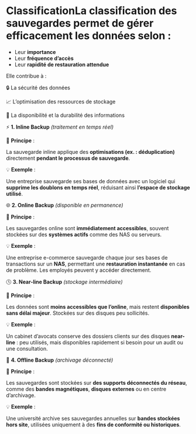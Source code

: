 # ClassificationLa classification des sauvegardes permet de **gérer efficacement les données** selon :

- Leur **importance**
- Leur **fréquence d’accès**
- Leur **rapidité de restauration attendue**

Elle contribue à :

🔒 La sécurité des données

📈 L’optimisation des ressources de stockage

🔁 La disponibilité et la durabilité des informations



⚡ **1. Inline Backup** *(traitement en temps réel)*

🧠 **Principe** :

La sauvegarde inline applique des **optimisations (ex. : déduplication)** directement **pendant le processus de sauvegarde**.

💡 **Exemple** :

Une entreprise sauvegarde ses bases de données avec un logiciel qui **supprime les doublons en temps réel**, réduisant ainsi **l’espace de stockage utilisé**.



🌐 **2. Online Backup** *(disponible en permanence)*

🧠 **Principe** :

Les sauvegardes online sont **immédiatement accessibles**, souvent stockées sur des **systèmes actifs** comme des NAS ou serveurs.

💡 **Exemple** :

Une entreprise e-commerce sauvegarde chaque jour ses bases de transactions sur un **NAS**, permettant une **restauration instantanée** en cas de problème. Les employés peuvent y accéder directement.



🕓 **3. Near-line Backup** *(stockage intermédiaire)*

🧠 **Principe** :

Les données sont **moins accessibles que l’online**, mais restent **disponibles sans délai majeur**. Stockées sur des disques peu sollicités.

💡 **Exemple** :

Un cabinet d’avocats conserve des dossiers clients sur des disques **near-line** : peu utilisés, mais disponibles rapidement si besoin pour un audit ou une consultation.



📼 **4. Offline Backup** *(archivage déconnecté)*

🧠 **Principe** :

Les sauvegardes sont stockées sur **des supports déconnectés du réseau**, comme des **bandes magnétiques**, **disques externes** ou en centre d’archivage.

💡 **Exemple** :

Une université archive ses sauvegardes annuelles sur **bandes stockées hors site**, utilisées uniquement à des **fins de conformité ou historiques**.
